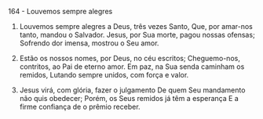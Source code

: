 164 - Louvemos sempre alegres

1. Louvemos sempre alegres a Deus, três vezes Santo,
   Que, por amar-nos tanto, mandou o Salvador.
   Jesus, por Sua morte, pagou nossas ofensas;
   Sofrendo dor imensa, mostrou o Seu amor.

2. Estão os nossos nomes, por Deus, no céu escritos;
   Cheguemo-nos, contritos, ao Pai de eterno amor.
   Em paz, na Sua senda caminham os remidos,
   Lutando sempre unidos, com força e valor.

3. Jesus virá, com glória, fazer o julgamento
   De quem Seu mandamento não quis obedecer;
   Porém, os Seus remidos já têm a esperança
   E a firme confiança de o prêmio receber.
